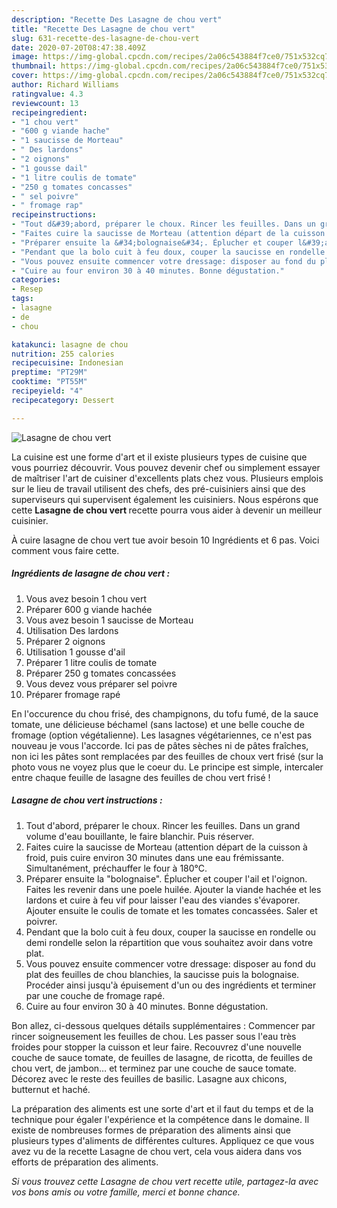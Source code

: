```yaml
---
description: "Recette Des Lasagne de chou vert"
title: "Recette Des Lasagne de chou vert"
slug: 631-recette-des-lasagne-de-chou-vert
date: 2020-07-20T08:47:38.409Z
image: https://img-global.cpcdn.com/recipes/2a06c543884f7ce0/751x532cq70/lasagne-de-chou-vert-photo-principale-de-la-recette.jpg
thumbnail: https://img-global.cpcdn.com/recipes/2a06c543884f7ce0/751x532cq70/lasagne-de-chou-vert-photo-principale-de-la-recette.jpg
cover: https://img-global.cpcdn.com/recipes/2a06c543884f7ce0/751x532cq70/lasagne-de-chou-vert-photo-principale-de-la-recette.jpg
author: Richard Williams
ratingvalue: 4.3
reviewcount: 13
recipeingredient:
- "1 chou vert"
- "600 g viande hache"
- "1 saucisse de Morteau"
- " Des lardons"
- "2 oignons"
- "1 gousse dail"
- "1 litre coulis de tomate"
- "250 g tomates concasses"
- " sel poivre"
- " fromage rap"
recipeinstructions:
- "Tout d&#39;abord, préparer le choux. Rincer les feuilles. Dans un grand volume d&#39;eau bouillante, le faire blanchir. Puis réserver."
- "Faites cuire la saucisse de Morteau (attention départ de la cuisson à froid, puis cuire environ 30 minutes dans une eau frémissante. Simultanément, préchauffer le four à 180°C."
- "Préparer ensuite la &#34;bolognaise&#34;. Éplucher et couper l&#39;ail et l&#39;oignon. Faites les revenir dans une poele huilée. Ajouter la viande hachée et les lardons et cuire à feu vif pour laisser l&#39;eau des viandes s&#39;évaporer. Ajouter ensuite le coulis de tomate et les tomates concassées. Saler et poivrer."
- "Pendant que la bolo cuit à feu doux, couper la saucisse en rondelle ou demi rondelle selon la répartition que vous souhaitez avoir dans votre plat."
- "Vous pouvez ensuite commencer votre dressage: disposer au fond du plat des feuilles de chou blanchies, la saucisse puis la bolognaise. Procéder ainsi jusqu&#39;à épuisement d&#39;un ou des ingrédients et terminer par une couche de fromage rapé."
- "Cuire au four environ 30 à 40 minutes. Bonne dégustation."
categories:
- Resep
tags:
- lasagne
- de
- chou

katakunci: lasagne de chou 
nutrition: 255 calories
recipecuisine: Indonesian
preptime: "PT29M"
cooktime: "PT55M"
recipeyield: "4"
recipecategory: Dessert

---
```



![Lasagne de chou vert](https://img-global.cpcdn.com/recipes/2a06c543884f7ce0/751x532cq70/lasagne-de-chou-vert-photo-principale-de-la-recette.jpg)

La cuisine est une forme d'art et il existe plusieurs types de cuisine que vous pourriez découvrir. Vous pouvez devenir chef ou simplement essayer de maîtriser l'art de cuisiner d'excellents plats chez vous. Plusieurs emplois sur le lieu de travail utilisent des chefs, des pré-cuisiniers ainsi que des superviseurs qui supervisent également les cuisiniers. Nous espérons que cette <strong> Lasagne de chou vert </strong> recette pourra vous aider à devenir un meilleur cuisinier.

<!--inarticleads1-->

À cuire lasagne de chou vert tue avoir besoin 10 Ingrédients et 6 pas. Voici comment vous faire cette.

##### Ingrédients de lasagne de chou vert :

1. Vous avez besoin 1 chou vert
1. Préparer 600 g viande hachée
1. Vous avez besoin 1 saucisse de Morteau
1. Utilisation  Des lardons
1. Préparer 2 oignons
1. Utilisation 1 gousse d&#39;ail
1. Préparer 1 litre coulis de tomate
1. Préparer 250 g tomates concassées
1. Vous devez vous préparer  sel poivre
1. Préparer  fromage rapé


En l&#39;occurence du chou frisé, des champignons, du tofu fumé, de la sauce tomate, une délicieuse béchamel (sans lactose) et une belle couche de fromage (option végétalienne). Les lasagnes végétariennes, ce n&#39;est pas nouveau je vous l&#39;accorde. Ici pas de pâtes sèches ni de pâtes fraîches, non ici les pâtes sont remplacées par des feuilles de choux vert frisé (sur la photo vous ne voyez plus que le coeur du. Le principe est simple, intercaler entre chaque feuille de lasagne des feuilles de chou vert frisé ! 

<!--inarticleads2-->

##### Lasagne de chou vert instructions :

1. Tout d&#39;abord, préparer le choux. Rincer les feuilles. Dans un grand volume d&#39;eau bouillante, le faire blanchir. Puis réserver.
1. Faites cuire la saucisse de Morteau (attention départ de la cuisson à froid, puis cuire environ 30 minutes dans une eau frémissante. Simultanément, préchauffer le four à 180°C.
1. Préparer ensuite la &#34;bolognaise&#34;. Éplucher et couper l&#39;ail et l&#39;oignon. Faites les revenir dans une poele huilée. Ajouter la viande hachée et les lardons et cuire à feu vif pour laisser l&#39;eau des viandes s&#39;évaporer. Ajouter ensuite le coulis de tomate et les tomates concassées. Saler et poivrer.
1. Pendant que la bolo cuit à feu doux, couper la saucisse en rondelle ou demi rondelle selon la répartition que vous souhaitez avoir dans votre plat.
1. Vous pouvez ensuite commencer votre dressage: disposer au fond du plat des feuilles de chou blanchies, la saucisse puis la bolognaise. Procéder ainsi jusqu&#39;à épuisement d&#39;un ou des ingrédients et terminer par une couche de fromage rapé.
1. Cuire au four environ 30 à 40 minutes. Bonne dégustation.


Bon allez, ci-dessous quelques détails supplémentaires : Commencer par rincer soigneusement les feuilles de chou. Les passer sous l&#39;eau très froides pour stopper la cuisson et leur faire. Recouvrez d&#39;une nouvelle couche de sauce tomate, de feuilles de lasagne, de ricotta, de feuilles de chou vert, de jambon… et terminez par une couche de sauce tomate. Décorez avec le reste des feuilles de basilic. Lasagne aux chicons, butternut et haché. 

<!--inarticleads1-->

<p>
La préparation des aliments est une sorte d'art et il faut du temps et de la technique pour égaler l'expérience et la compétence dans le domaine. Il existe de nombreuses formes de préparation des aliments ainsi que plusieurs types d'aliments de différentes cultures. Appliquez ce que vous avez vu de la recette Lasagne de chou vert, cela vous aidera dans vos efforts de préparation des aliments.
</p>

<p>
<i>Si vous trouvez cette Lasagne de chou vert recette utile, partagez-la avec vos bons amis ou votre famille, merci et bonne chance.</i>
</p>
